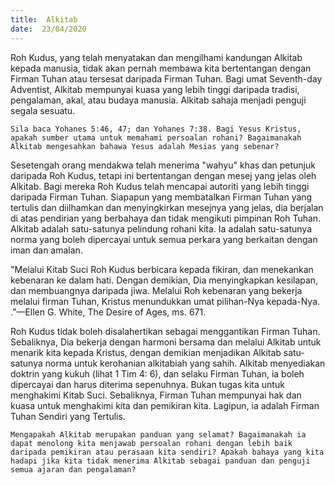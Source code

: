 ```yaml
---
title:  Alkitab
date:  23/04/2020
---
```


Roh Kudus, yang telah menyatakan dan mengilhami kandungan Alkitab kepada manusia, tidak akan pernah membawa kita bertentangan dengan Firman Tuhan atau tersesat daripada Firman Tuhan. Bagi umat Seventh-day Adventist, Alkitab mempunyai kuasa yang lebih tinggi daripada tradisi, pengalaman, akal, atau budaya manusia. Alkitab sahaja menjadi penguji segala sesuatu.

`Sila baca Yohanes 5:46, 47; dan Yohanes 7:38. Bagi Yesus Kristus, apakah sumber utama untuk memahami persoalan rohani? Bagaimanakah Alkitab mengesahkan bahawa Yesus adalah Mesias yang sebenar?`

Sesetengah orang mendakwa telah menerima "wahyu" khas dan petunjuk daripada Roh Kudus, tetapi ini bertentangan dengan mesej yang jelas oleh Alkitab. Bagi mereka Roh Kudus telah mencapai autoriti yang lebih tinggi daripada Firman Tuhan. Siapapun yang membatalkan Firman Tuhan yang tertulis dan diilhamkan dan menyingkirkan mesejnya yang jelas, dia berjalan di atas pendirian yang berbahaya dan tidak mengikuti pimpinan Roh Tuhan. Alkitab adalah satu-satunya pelindung rohani kita. Ia adalah satu-satunya norma yang boleh dipercayai untuk semua perkara yang berkaitan dengan iman dan amalan.

"Melalui Kitab Suci Roh Kudus berbicara kepada fikiran, dan menekankan kebenaran ke dalam hati. Dengan demikian, Dia menyingkapkan kesilapan, dan membuangnya daripada jiwa. Melalui Roh kebenaran yang bekerja melalui firman Tuhan, Kristus menundukkan umat pilihan-Nya kepada-Nya. .”—Ellen G. White, The Desire of Ages, ms. 671.

Roh Kudus tidak boleh disalahertikan sebagai menggantikan Firman Tuhan. Sebaliknya, Dia bekerja dengan harmoni bersama dan melalui Alkitab untuk menarik kita kepada Kristus, dengan demikian menjadikan Alkitab satu-satunya norma untuk kerohanian alkitabiah yang sahih. Alkitab menyediakan doktrin yang kukuh (lihat 1 Tim 4: 6), dan selaku Firman Tuhan, ia boleh dipercayai dan harus diterima sepenuhnya. Bukan tugas kita untuk menghakimi Kitab Suci. Sebaliknya, Firman Tuhan mempunyai hak dan kuasa untuk menghakimi kita dan pemikiran kita. Lagipun, ia adalah Firman Tuhan Sendiri yang Tertulis.

`Mengapakah Alkitab merupakan panduan yang selamat? Bagaimanakah ia dapat menolong kita menjawab persoalan rohani dengan lebih baik daripada pemikiran atau perasaan kita sendiri? Apakah bahaya yang kita hadapi jika kita tidak menerima Alkitab sebagai panduan dan penguji semua ajaran dan pengalaman?`